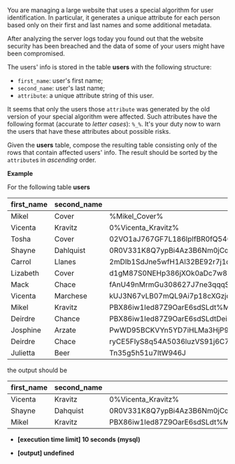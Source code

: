 
You are managing a large website that uses a special algorithm for user identification. In particular, it generates a unique attribute for each person based only on their first and last names and some additional metadata.

After analyzing the server logs today you found out that the website security has been breached and the data of some of your users might have been compromised.

The users' info is stored in the table  **users**  with the following structure:

-   `first_name`: user's first name;
-   `second_name`: user's last name;
-   `attribute`: a unique attribute string of this user.

It seems that only the users those  `attribute`  was generated by the old version of your special algorithm were affected. Such attributes have the following format (accurate to  _letter cases_):  `%_%`. It's your duty now to warn the users that have these attributes about possible risks.

Given the  **users**  table, compose the resulting table consisting only of the rows that contain affected users' info. The result should be sorted by the  `attribute`s in  _ascending_  order.

**Example**

For the following table  **users**

| first_name | second_name | attribute                                                           |
|------------|-------------|---------------------------------------------------------------------|
| Mikel      | Cover       | %Mikel_Cover%                                                       |
| Vicenta    | Kravitz     | 0%Vicenta_Kravitz%                                                  |
| Tosha      | Cover       | 02VO1aJ767GF7L186lpIfBR0fQ5406Q02YcpG42LDF4Bv26                     |
| Shayne     | Dahlquist   | 0R0V331K8Q7ypBi4Az3B6Nm0jCqUk%Shayne_Dahlquist%46E3O0u7t7           |
| Carrol     | Llanes      | 2mDIb1SdJne5wfH1Al32BE92r7j1d60PJ263b2vyPn3zxQ2P7sVOM26J11UT6W0Np   |
| Lizabeth   | Cover       | d1gM87S0NEHp386jXOk0aDc7w8bx4u8q7D82ff2Z4YT43iLyZ39xYbEDXMk         |
| Mack       | Chace       | fAnU49nMrmGu308627J7ne3qqqSPJDnq6dwW607lahNB5DinTR2Rkp549G7         |
| Vicenta    | Marchese    | kUJ3N67vLB07mQL9Ai7p18cXGzjdT32r8283ZQi                             |
| Mikel      | Kravitz     | PBX86iw1Ied87Z9OarE6sdSLdt%Mikel_Kravitz%W73XOY9YaOgi060r2x12D2EmD7 |
| Deirdre    | Chance      | PBX86iw1Ied87Z9OarE6sdSLdtDeirdrelChaceW73XOY9YaOgi060r2x12D2EmD7   |
| Josphine   | Arzate      | PwWD95BCKVYn5YD7iHLMa3HjP9tH%josphine_arzate%d2hNHNd3RpqfUREN47     |
| Deirdre    | Chace       | ryCE5FIyS8q54A5036luzVS91j6C7P76E9X0O58htzgthuX24LG%DEirdre_Chace%  |
| Julietta   | Beer        | Tn35g5h51u7ltW946J                                                  |

the output should be

| first_name | second_name | attribute                                                           |
|------------|-------------|---------------------------------------------------------------------|
| Vicenta    | Kravitz     | 0%Vicenta_Kravitz%                                                  |
| Shayne     | Dahquist    | 0R0V331K8Q7ypBi4Az3B6Nm0jCqUk%Shayne_Dahlquist%46E3O0u7t7           |
| Mikel      | Kravitz     | PBX86iw1Ied87Z9OarE6sdSLdt%Mikel_Kravitz%W73XOY9YaOgi060r2x12D2EmD7 |

-   **[execution time limit] 10 seconds (mysql)**
    
-   **[output] undefined**